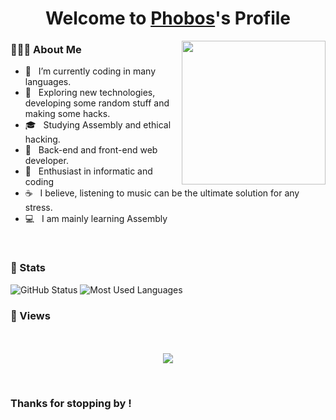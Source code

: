 <p align="center">
  <h1 align="center">Welcome to <a href="https://github.com/MrBlueBird2">Phobos</a>'s Profile</h1>
</p>

<img align='right' src="https://media.giphy.com/media/M9gbBd9nbDrOTu1Mqx/giphy.gif" width="230">

<p align="center">

<h3> 👨🏻‍💻 About Me </h3>

- 🔭 &nbsp; I’m currently coding in many languages.
- 🤔 &nbsp; Exploring new technologies, developing some random stuff and making some hacks.
- 🎓 &nbsp; Studying Assembly and ethical hacking.
- 💼 &nbsp; Back-end and front-end web developer.
- 🌱 &nbsp; Enthusiast in informatic and coding
- ☕ &nbsp; I believe, listening to music can be the ultimate solution for any stress. 
- 💻 &nbsp; I am mainly learning Assembly

</p>

<br>

<h3>🥋 Stats</h3>

<img src="https://github-readme-stats.vercel.app/api?username=0xphobos&count_private=true&show_icons=true&theme=great-gatsby" alt="GitHub Status"/>



<img src = "https://github-readme-stats.vercel.app/api/top-langs/?username=0xphobos&show_icons=true&layout=compact&theme=great-gatsby" alt="Most Used Languages">



<h3> 👀 Views </h3>

<p align="center"> 
  <br>  <br>
  <img src="https://profile-counter.glitch.me/0xphobos/count.svg"/>
</p>

<br>

<h3>Thanks for stopping by !</h3>
